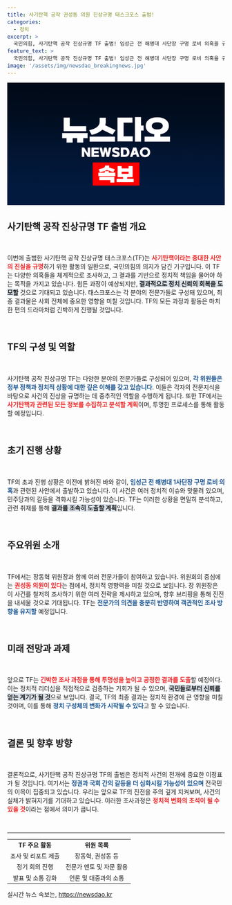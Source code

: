 ```yaml
---
title: 사기탄핵 공작 권성동 의원 진상규명 태스크포스 출범!
categories:
  - 정치
excerpt: >
  국민의힘, 사기탄핵 공작 진상규명 TF 출범! 임성근 전 해병대 사단장 구명 로비 의혹을 규명하기 위한 본격적인 움직임이 시작됐다. 과연 그 진실은 무엇일까? 클릭하고 더 알아보세요!
feature_text: >
  국민의힘, 사기탄핵 공작 진상규명 TF 출범! 임성근 전 해병대 사단장 구명 로비 의혹을 규명하기 위한 본격적인 움직임이 시작됐다. 과연 그 진실은 무엇일까? 클릭하고 더 알아보세요!
image: '/assets/img/newsdao_breakingnews.jpg'
---
```


<p><img src="/assets/img/newsdao_breakingnews.jpg" alt="koreaapp 속보" /></p>

<h2 data-ke-size="size26">사기탄핵 공작 진상규명 TF 출범 개요</h2>

<p data-ke-size="size16">&nbsp;</p>

<p>이번에 출범한 사기탄핵 공작 진상규명 태스크포스(TF)는 <b><span style="color: #ee2323;">사기탄핵이라는 중대한 사안의 진실을 규명</span></b>하기 위한 활동의 일환으로, 국민의힘의 의지가 담긴 기구입니다. 이 TF는 다양한 의혹들을 체계적으로 조사하고, 그 결과를 기반으로 정치적 책임을 물어야 하는 목적을 가지고 있습니다. 힘든 과정이 예상되지만, <b><span style="background-color: #21538527;">결과적으로 정치 신뢰의 회복을 도모할</span></b> 것으로 기대되고 있습니다. 태스크포스는 각 분야의 전문가들로 구성돼 있으며, 최종 결과물은 사회 전체에 중요한 영향을 미칠 것입니다. TF의 모든 과정과 활동은 마치 한 편의 드라마처럼 긴박하게 진행될 것입니다.</p>

<p data-ke-size="size16">&nbsp;</p>

<h2 data-ke-size="size26">TF의 구성 및 역할</h2>

<p data-ke-size="size16">&nbsp;</p>

<p>사기탄핵 공작 진상규명 TF는 다양한 분야의 전문가들로 구성되어 있으며, <b><span style="color: #1a5490;">각 위원들은 정부 정책과 정치적 상황에 대한 깊은 이해를 갖고 있습니다</span></b>. 이들은 각자의 전문지식을 바탕으로 사건의 진상을 규명하는 데 중추적인 역할을 수행하게 됩니다. 또한 TF에서는 <b><span style="color: #ee2323;">사기탄핵과 관련된 모든 정보를 수집하고 분석할 계획</span></b>이며, 투명한 프로세스를 통해 활동할 예정입니다.</p>

<p data-ke-size="size16">&nbsp;</p>

<h2 data-ke-size="size26">초기 진행 상황</h2>

<p data-ke-size="size16">&nbsp;</p>

<p>TF의 초과 진행 상황은 이전에 밝혀진 바와 같이, <b><span style="color: #1a5490;">임성근 전 해병대 1사단장 구명 로비 의혹</span></b>과 관련된 사안에서 출발하고 있습니다. 이 사건은 여러 정치적 이슈와 맞물려 있으며, 민주당과의 갈등을 격화시킬 가능성이 있습니다. TF는 이러한 상황을 면밀히 분석하고, 관련 취재를 통해 <b><span style="background-color: #21538527;">결과를 조속히 도출할 계획</span></b>입니다.</p>

<p data-ke-size="size16">&nbsp;</p>

<h2 data-ke-size="size26">주요위원 소개</h2>

<p data-ke-size="size16">&nbsp;</p>

<p>TF에서는 장동혁 위원장과 함께 여러 전문가들이 참여하고 있습니다. 위원회의 중심에는 <b><span style="color: #ee2323;">권성동 의원이 있다</span></b>는 점에서, 정치적 영향력을 미칠 것으로 보입니다. 장 위원장은 이 사건를 철저히 조사하기 위한 여러 전략을 제시하고 있으며, 향후 브리핑을 통해 진전을 내세울 것으로 기대됩니다. TF는 <b><span style="color: #1a5490;">전문가의 의견을 충분히 반영하여 객관적인 조사 방향을 유지할</span></b> 예정입니다.</p>

<p data-ke-size="size16">&nbsp;</p>

<h2 data-ke-size="size26">미래 전망과 과제</h2>

<p data-ke-size="size16">&nbsp;</p>

<p>앞으로 TF는 <b><span style="color: #ee2323;">긴박한 조사 과정을 통해 투명성을 높이고 공정한 결과를 도출</span></b>할 예정이다. 이는 정치적 리더십을 직접적으로 검증하는 기회가 될 수 있으며, <b><span style="background-color: #21538527;">국민들로부터 신뢰를 얻는 계기가 될 것</span></b>으로 보입니다. 결국, TF의 최종 결과는 정치적 환경에 큰 영향을 미칠 것이며, 이를 통해 <b><span style="color: #1a5490;">정치 구성체의 변화가 시작될 수 있다</span></b>고 할 수 있습니다.</p>

<p data-ke-size="size16">&nbsp;</p>

<h2 data-ke-size="size26">결론 및 향후 방향</h2>

<p data-ke-size="size16">&nbsp;</p>

<p>결론적으로, 사기탄핵 공작 진상규명 TF의 출범은 정치적 사건의 전개에 중요한 이정표가 될 것입니다. 여기서는 <b><span style="color: #1a5490;">정권과 국회 간의 갈등을 더 심화시킬 가능성이 있으며</span></b> 전국민의 이목이 집중되고 있습니다. 우리는 앞으로 TF의 진전을 주의 깊게 지켜보며, 사건의 실체가 밝혀지기를 기대하고 있습니다. 이러한 조사과정은 <b><span style="color: #ee2323;">정치적 변화의 초석이 될 수 있을 것</span></b>이라는 점에서 의미가 큽니다.</p>

<p data-ke-size="size16">&nbsp;</p>

<hr />

<table style="border-collapse: collapse; width: 100%; height: 100%;">
<tr>
    <td style="text-align: center; height: 17px;"><b>TF 주요 활동</b></td>
    <td style="text-align: center; height: 17px;"><b>위원 목록</b></td>
</tr>
<tr>
    <td style="text-align: center; height: 17px;">조사 및 리포트 제출</td>
    <td style="text-align: center; height: 17px;">장동혁, 권성동 등</td>
</tr>
<tr>
    <td style="text-align: center; height: 17px;">정기 회의 진행</td>
    <td style="text-align: center; height: 17px;">전문가 멘토 및 자문 활용</td>
</tr>
<tr>
    <td style="text-align: center; height: 17px;">발표 및 소통 강화</td>
    <td style="text-align: center; height: 17px;">언론 및 대중과의 소통</td>
</tr>
</table>
실시간 뉴스 속보는, <a href="https://newsdao.kr" rel="dofollow">https://newsdao.kr</a>


